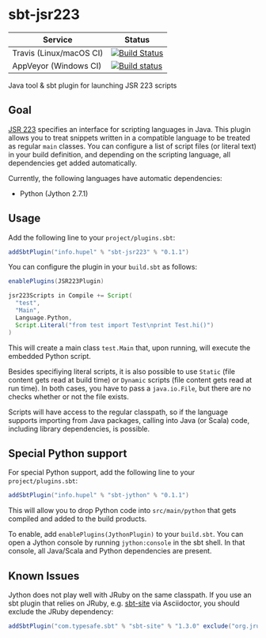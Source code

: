 # sbt-jsr223

| Service                   | Status |
| ------------------------- | ------ |
| Travis (Linux/macOS CI)   | [![Build Status](https://travis-ci.org/larsrh/sbt-jsr223.svg?branch=master)](https://travis-ci.org/larsrh/sbt-jsr223) |
| AppVeyor (Windows CI)     | [![Build status](https://ci.appveyor.com/api/projects/status/077e3uqkss5bmgx5/branch/master?svg=true)](https://ci.appveyor.com/project/larsrh/sbt-jsr223/branch/master) |

Java tool &amp; sbt plugin for launching JSR 223 scripts

## Goal

[JSR 223](https://www.jcp.org/en/jsr/detail?id=223) specifies an interface for scripting languages in Java.
This plugin allows you to treat snippets written in a compatible language to be treated as regular `main` classes.
You can configure a list of script files (or literal text) in your build definition, and depending on the scripting language, all dependencies get added automatically.

Currently, the following languages have automatic dependencies:
* Python (Jython 2.7.1)

## Usage

Add the following line to your `project/plugins.sbt`:

```scala
addSbtPlugin("info.hupel" % "sbt-jsr223" % "0.1.1")
```

You can configure the plugin in your `build.sbt` as follows:

```scala
enablePlugins(JSR223Plugin)

jsr223Scripts in Compile += Script(
  "test",
  "Main",
  Language.Python,
  Script.Literal("from test import Test\nprint Test.hi()")
)
```

This will create a main class `test.Main` that, upon running, will execute the embedded Python script.

Besides specifiying literal scripts, it is also possible to use `Static` (file content gets read at build time) or `Dynamic` scripts (file content gets read at run time).
In both cases, you have to pass a `java.io.File`, but there are no checks whether or not the file exists.

Scripts will have access to the regular classpath, so if the language supports importing from Java packages, calling into Java (or Scala) code, including library dependencies, is possible.

## Special Python support

For special Python support, add the following line to your `project/plugins.sbt`:

```scala
addSbtPlugin("info.hupel" % "sbt-jython" % "0.1.1")
```

This will allow you to drop Python code into `src/main/python` that gets compiled and added to the build products.

To enable, add `enablePlugins(JythonPlugin)` to your `build.sbt`.
You can open a Jython console by running `jython:console` in the sbt shell.
In that console, all Java/Scala and Python dependencies are present.

## Known Issues

Jython does not play well with JRuby on the same classpath.
If you use an sbt plugin that relies on JRuby, e.g. [sbt-site](https://github.com/sbt/sbt-site) via Asciidoctor, you should exclude the JRuby dependency:

```scala
addSbtPlugin("com.typesafe.sbt" % "sbt-site" % "1.3.0" exclude("org.jruby", "jruby-complete"))
```
